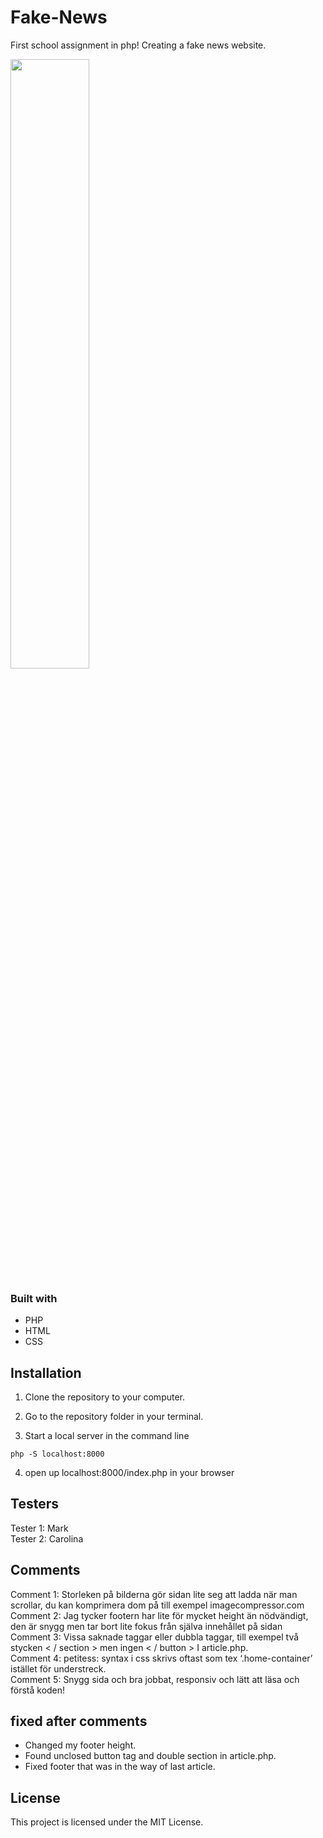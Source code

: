 # Fake-News
First school assignment in php! Creating a fake news website. 

<img src="https://media.giphy.com/media/JUXS6l5rcBWWszBPw7/giphy.gif" width="50%">

### Built with
- PHP
- HTML
- CSS

## Installation 

1. Clone the repository to your computer.

2. Go to the repository folder in your terminal. 

3. Start a local server in the command line 

```
php -S localhost:8000
```

4. open up localhost:8000/index.php in your browser


## Testers

Tester 1: Mark
<br>
Tester 2: Carolina



## Comments 

Comment 1: Storleken på bilderna gör sidan lite seg att ladda när man scrollar, du kan komprimera dom på till exempel imagecompressor.com
<br>
Comment 2: Jag tycker footern har lite för mycket height än nödvändigt, den är snygg men tar bort lite fokus från själva innehållet på sidan
<br>
Comment 3: Vissa saknade taggar eller dubbla taggar, till exempel två stycken 
< / section > men ingen < / button > I article.php. 
<br>
Comment 4: petitess: syntax i css skrivs oftast som tex ‘.home-container’ istället för understreck.
<br>
Comment 5: Snygg sida och bra jobbat, responsiv och lätt att läsa och förstå koden!

## fixed after comments
- Changed my footer height. 
- Found unclosed button tag and double section in article.php.
- Fixed footer that was in the way of last article. 

## License
This project is licensed under the MIT License.


